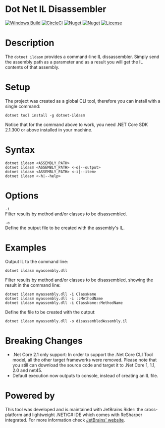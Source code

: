 # Dot Net IL Disassembler  
[![Windows Build](https://ci.appveyor.com/api/projects/status/is3qcb0gnf018vx6/branch/master?svg=true)](https://ci.appveyor.com/project/pjbgf/dotnet-ildasm/branch/master) 
[![CircleCI](https://circleci.com/gh/pjbgf/dotnet-ildasm.svg?style=shield)](https://circleci.com/gh/pjbgf/dotnet-ildasm)
[![Nuget](https://img.shields.io/nuget/dt/dotnet-ildasm.svg)](http://nuget.org/packages/dotnet-ildasm) 
[![Nuget](https://img.shields.io/nuget/v/dotnet-ildasm.svg)](http://nuget.org/packages/dotnet-ildasm) 
[![License](http://img.shields.io/:license-mit-blue.svg)](http://pjbgf.mit-license.org)  

# Description
The `dotnet ildasm` provides a command-line IL dissassembler. Simply send the assembly path as a parameter and as a result you will get the IL contents of that assembly.

# Setup
The project was created as a global CLI tool, therefore you can install with a single command:  

`dotnet tool install -g dotnet-ildasm`

Notice that for the command above to work, you need .NET Core SDK 2.1.300 or above installed in your machine.

# Syntax
```
dotnet ildasm <ASSEMBLY_PATH>
dotnet ildasm <ASSEMBLY_PATH> <-o|--output>
dotnet ildasm <ASSEMBLY_PATH> <-i|--item>
dotnet ildasm <-h|--help>
```

# Options
`-i`  
Filter results by method and/or classes to be disassembled.

`-o`  
Define the output file to be created with the assembly's IL.

# Examples
Output IL to the command line:
```
dotnet ildasm myassembly.dll
```

Filter results by method and/or classes to be disassembled, showing the result in the command line:
```
dotnet ildasm myassembly.dll -i ClassName
dotnet ildasm myassembly.dll -i ::MethodName
dotnet ildasm myassembly.dll -i ClassName::MethodName
```

Define the file to be created with the output: 
```
dotnet ildasm myassembly.dll -o disassembledAssembly.il
```
  
# Breaking Changes

* .Net Core 2.1 only support: In order to support the .Net Core CLI Tool model, all the other target frameworks were removed. Please note that you still can download the source code and target it to .Net Core 1, 1.1, 2.0 and net45.
* Default execution now outputs to console, instead of creating an IL file.

# Powered by
This tool was developed and is maintained with JetBrains Rider: the cross-platform and lightweight .NET/C# IDE which comes with ReSharper integrated. For more information check [JetBrains' website](https://www.jetbrains.com/rider).
